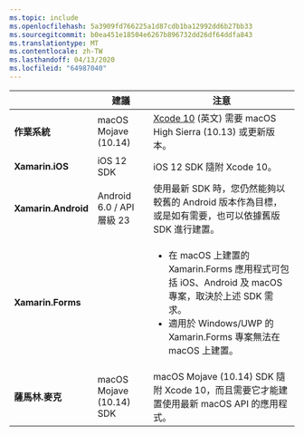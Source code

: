 ```yaml
---
ms.topic: include
ms.openlocfilehash: 5a3909fd766225a1d87cdb1ba12992dd6b27bb33
ms.sourcegitcommit: b0ea451e18504e6267b896732dd26df64ddfa843
ms.translationtype: MT
ms.contentlocale: zh-TW
ms.lasthandoff: 04/13/2020
ms.locfileid: "64987040"
---
```

||建議|注意|
|---|---|---|
|**作業系統**|macOS Mojave (10.14)|[Xcode 10](https://developer.apple.com/documentation/xcode_release_notes/xcode_10_release_notes) \(英文\) 需要 macOS High Sierra (10.13) 或更新版本。|
|**Xamarin.iOS**|iOS 12 SDK|iOS 12 SDK 隨附 Xcode 10。|
|**Xamarin.Android**|Android 6.0 / API 層級 23|使用最新 SDK 時，您仍然能夠以較舊的 Android 版本作為目標，或是如有需要，也可以依據舊版 SDK 進行建置。|
|**Xamarin.Forms**||<ul><li>在 macOS 上建置的 Xamarin.Forms 應用程式可包括 iOS、Android 及 macOS 專案，取決於上述 SDK 需求。</li><li>適用於 Windows/UWP 的 Xamarin.Forms 專案無法在 macOS 上建置。</li></ul>|
|**薩馬林.麥克**|macOS Mojave (10.14) SDK|macOS Mojave (10.14) SDK 隨附 Xcode 10，而且需要它才能建置使用最新 macOS API 的應用程式。|
